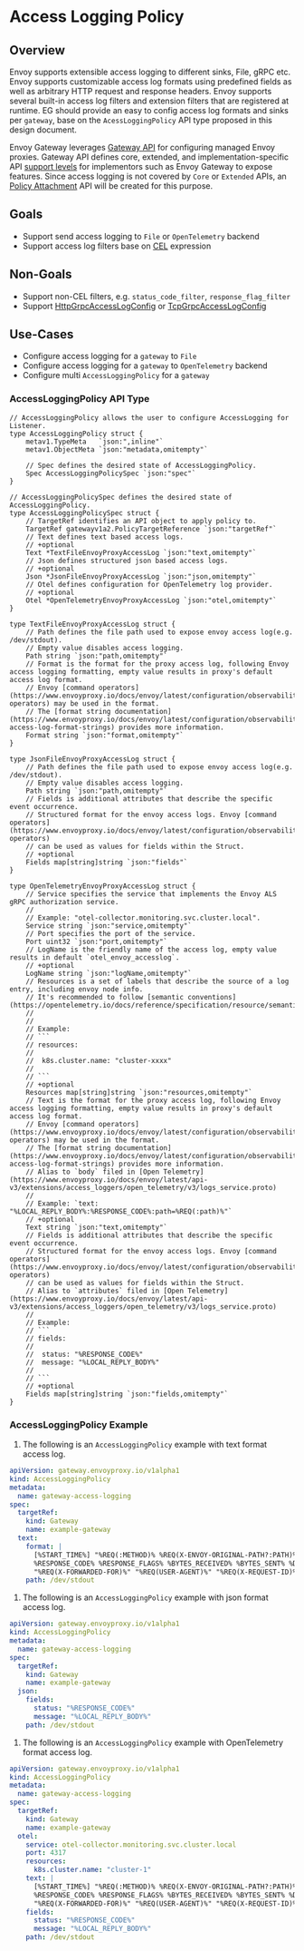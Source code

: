 # Access Logging Policy

## Overview

Envoy supports extensible access logging to different sinks, File, gRPC etc.
Envoy supports customizable access log formats using predefined fields as well as arbitrary HTTP request and response headers.
Envoy supports several built-in access log filters and extension filters that are registered at runtime.
EG should provide an easy to config access log formats and sinks per `gateway`, 
base on the `AcessLoggingPolicy` API type proposed in this design document.

Envoy Gateway leverages [Gateway API][] for configuring managed Envoy proxies. Gateway API defines core, extended, and
implementation-specific API [support levels][] for implementors such as Envoy Gateway to expose features. Since
access logging is not covered by `Core` or `Extended` APIs, an [Policy Attachment][] API will
be created for this purpose.

## Goals

- Support send access logging to `File` or `OpenTelemetry` backend
- Support access log filters base on [CEL][] expression

## Non-Goals

- Support non-CEL filters, e.g. `status_code_filter`, `response_flag_filter`
- Support [HttpGrpcAccessLogConfig][] or [TcpGrpcAccessLogConfig][]

## Use-Cases

- Configure access logging for a `gateway` to `File`
- Configure access logging for a `gateway` to `OpenTelemetry` backend
- Configure multi `AccessLoggingPolicy` for a `gateway`

### AccessLoggingPolicy API Type

```golang
// AccessLoggingPolicy allows the user to configure AccessLogging for Listener.
type AccessLoggingPolicy struct {
	metav1.TypeMeta   `json:",inline"`
	metav1.ObjectMeta `json:"metadata,omitempty"`

	// Spec defines the desired state of AccessLoggingPolicy.
	Spec AccessLoggingPolicySpec `json:"spec"`
}

// AccessLoggingPolicySpec defines the desired state of AccessLoggingPolicy.
type AccessLoggingPolicySpec struct {
	// TargetRef identifies an API object to apply policy to.
	TargetRef gatewayv1a2.PolicyTargetReference `json:"targetRef"`
	// Text defines text based access logs.
	// +optional
	Text *TextFileEnvoyProxyAccessLog `json:"text,omitempty"`
	// Json defines structured json based access logs.
	// +optional
	Json *JsonFileEnvoyProxyAccessLog `json:"json,omitempty"`
	// Otel defines configuration for OpenTelemetry log provider.
	// +optional
	Otel *OpenTelemetryEnvoyProxyAccessLog `json:"otel,omitempty"`
}

type TextFileEnvoyProxyAccessLog struct {
	// Path defines the file path used to expose envoy access log(e.g. /dev/stdout).
	// Empty value disables access logging.
	Path string `json:"path,omitempty"`
	// Format is the format for the proxy access log, following Envoy access logging formatting, empty value results in proxy's default access log format.
	// Envoy [command operators](https://www.envoyproxy.io/docs/envoy/latest/configuration/observability/access_log/usage#command-operators) may be used in the format.
	// The [format string documentation](https://www.envoyproxy.io/docs/envoy/latest/configuration/observability/access_log/usage#config-access-log-format-strings) provides more information.
	Format string `json:"format,omitempty"`
}

type JsonFileEnvoyProxyAccessLog struct {
	// Path defines the file path used to expose envoy access log(e.g. /dev/stdout).
	// Empty value disables access logging.
	Path string `json:"path,omitempty"`
	// Fields is additional attributes that describe the specific event occurrence.
	// Structured format for the envoy access logs. Envoy [command operators](https://www.envoyproxy.io/docs/envoy/latest/configuration/observability/access_log/usage#command-operators)
	// can be used as values for fields within the Struct.
	// +optional
	Fields map[string]string `json:"fields"`
}

type OpenTelemetryEnvoyProxyAccessLog struct {
	// Service specifies the service that implements the Envoy ALS gRPC authorization service.
	//
	// Example: "otel-collector.monitoring.svc.cluster.local".
	Service string `json:"service,omitempty"`
	// Port specifies the port of the service.
	Port uint32 `json:"port,omitempty"`
	// LogName is the friendly name of the access log, empty value results in default `otel_envoy_accesslog`.
	// +optional
	LogName string `json:"logName,omitempty"`
	// Resources is a set of labels that describe the source of a log entry, including envoy node info.
	// It's recommended to follow [semantic conventions](https://opentelemetry.io/docs/reference/specification/resource/semantic_conventions/).
	//
	//
	// Example:
	// ```
	// resources:
	//
	//	k8s.cluster.name: "cluster-xxxx"
	//
	// ```
	// +optional
	Resources map[string]string `json:"resources,omitempty"`
	// Text is the format for the proxy access log, following Envoy access logging formatting, empty value results in proxy's default access log format.
	// Envoy [command operators](https://www.envoyproxy.io/docs/envoy/latest/configuration/observability/access_log/usage#command-operators) may be used in the format.
	// The [format string documentation](https://www.envoyproxy.io/docs/envoy/latest/configuration/observability/access_log/usage#config-access-log-format-strings) provides more information.
	// Alias to `body` filed in [Open Telemetry](https://www.envoyproxy.io/docs/envoy/latest/api-v3/extensions/access_loggers/open_telemetry/v3/logs_service.proto)
	//
	// Example: `text: "%LOCAL_REPLY_BODY%:%RESPONSE_CODE%:path=%REQ(:path)%"`
	// +optional
	Text string `json:"text,omitempty"`
	// Fields is additional attributes that describe the specific event occurrence.
	// Structured format for the envoy access logs. Envoy [command operators](https://www.envoyproxy.io/docs/envoy/latest/configuration/observability/access_log/usage#command-operators)
	// can be used as values for fields within the Struct.
	// Alias to `attributes` filed in [Open Telemetry](https://www.envoyproxy.io/docs/envoy/latest/api-v3/extensions/access_loggers/open_telemetry/v3/logs_service.proto)
	//
	// Example:
	// ```
	// fields:
	//
	//	status: "%RESPONSE_CODE%"
	//	message: "%LOCAL_REPLY_BODY%"
	//
	// ```
	// +optional
	Fields map[string]string `json:"fields,omitempty"`
}
````

### AccessLoggingPolicy Example

1. The following is an `AccessLoggingPolicy` example with text format access log.

```yaml
apiVersion: gateway.envoyproxy.io/v1alpha1
kind: AccessLoggingPolicy
metadata:
  name: gateway-access-logging
spec:
  targetRef:
    kind: Gateway
    name: example-gateway
  text:
    format: |
      [%START_TIME%] "%REQ(:METHOD)% %REQ(X-ENVOY-ORIGINAL-PATH?:PATH)% %PROTOCOL%"
      %RESPONSE_CODE% %RESPONSE_FLAGS% %BYTES_RECEIVED% %BYTES_SENT% %DURATION%
      "%REQ(X-FORWARDED-FOR)%" "%REQ(USER-AGENT)%" "%REQ(X-REQUEST-ID)%" "%REQ(:AUTHORITY)%" "%UPSTREAM_HOST%"
    path: /dev/stdout
```

1. The following is an `AccessLoggingPolicy` example with json format access log.

```yaml
apiVersion: gateway.envoyproxy.io/v1alpha1
kind: AccessLoggingPolicy
metadata:
  name: gateway-access-logging
spec:
  targetRef:
    kind: Gateway
    name: example-gateway
  json:
    fields:
      status: "%RESPONSE_CODE%"
      message: "%LOCAL_REPLY_BODY%"
    path: /dev/stdout
```

1. The following is an `AccessLoggingPolicy` example with OpenTelemetry format access log.

```yaml
apiVersion: gateway.envoyproxy.io/v1alpha1
kind: AccessLoggingPolicy
metadata:
  name: gateway-access-logging
spec:
  targetRef:
    kind: Gateway
    name: example-gateway
  otel:
    service: otel-collector.monitoring.svc.cluster.local
    port: 4317
    resources:
      k8s.cluster.name: "cluster-1"
    text: |
      [%START_TIME%] "%REQ(:METHOD)% %REQ(X-ENVOY-ORIGINAL-PATH?:PATH)% %PROTOCOL%"
      %RESPONSE_CODE% %RESPONSE_FLAGS% %BYTES_RECEIVED% %BYTES_SENT% %DURATION%
      "%REQ(X-FORWARDED-FOR)%" "%REQ(USER-AGENT)%" "%REQ(X-REQUEST-ID)%" "%REQ(:AUTHORITY)%" "%UPSTREAM_HOST%"
    fields:
      status: "%RESPONSE_CODE%"
      message: "%LOCAL_REPLY_BODY%"
    path: /dev/stdout
```

[Gateway API]: https://gateway-api.sigs.k8s.io/
[support levels]: https://gateway-api.sigs.k8s.io/concepts/conformance/?h=extended#2-support-levels
[Policy Attachment]: https://gateway-api.sigs.k8s.io/geps/gep-713/
[CEL]: https://www.envoyproxy.io/docs/envoy/latest/api-v3/extensions/access_loggers/filters/cel/v3/cel.proto#extension-envoy-access-loggers-extension-filters-cel
[HttpGrpcAccessLogConfig]: https://www.envoyproxy.io/docs/envoy/latest/api-v3/extensions/access_loggers/grpc/v3/als.proto#extensions-access-loggers-grpc-v3-httpgrpcaccesslogconfig
[TcpGrpcAccessLogConfig]: https://www.envoyproxy.io/docs/envoy/latest/api-v3/extensions/access_loggers/grpc/v3/als.proto#extensions-access-loggers-grpc-v3-tcpgrpcaccesslogconfig
